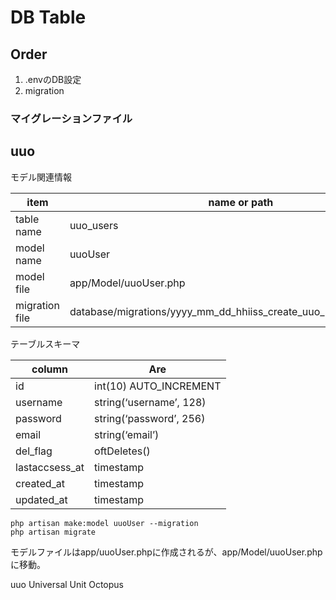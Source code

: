 # DB Table

## Order

1. .envのDB設定
1. migration

### マイグレーションファイル

## uuo

モデル関連情報

| item           | name or path                                                        |
| -------------- | ------------------------------------------------------------------- |
| table name     | uuo_users                                                           |
| model name     | uuoUser                                                             |
| model file     | app/Model/uuoUser.php                                               |
| migration file | database/migrations/yyyy_mm_dd_hhiiss_create_uuo_projects_table.php |


テーブルスキーマ

| column         |  Are                    |
| -------------- | ----------------------- |
| id             | int(10) AUTO_INCREMENT  |
| username       | string(‘username’, 128) |
| password       | string(‘password’, 256) |
| email          | string(‘email’)         |
| del_flag       | oftDeletes()            |
| lastaccsess_at | timestamp               |
| created_at     | timestamp               |
| updated_at     | timestamp               |

````
php artisan make:model uuoUser --migration
php artisan migrate
````
モデルファイルはapp/uuoUser.phpに作成されるが、app/Model/uuoUser.phpに移動。




uuo
Universal Unit Octopus
